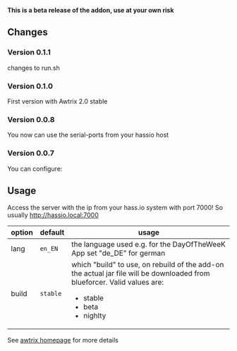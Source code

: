 **This is a beta release of the addon, use at your own risk**

## Changes
### Version 0.1.1
changes to run.sh

### Version 0.1.0 
First version with Awtrix 2.0 stable

### Version 0.0.8 
You now can use the serial-ports from your hassio host

### Version 0.0.7 
You can configure:

## Usage
Access the server with the ip from your hass.io system with port 7000!
So usually http://hassio.local:7000

|option|default|usage|
|---|---|---|
|lang|`en_EN`| the language used e.g. for the DayOfTheWeeK App set "de_DE" for german|
|build|`stable`| which "build" to use, on rebuild of the add-on the actual jar file will be downloaded from blueforcer. Valid values are: <ul><LI>stable</LI><LI>beta</LI><LI>nighlty</LI><UL>|


See [awtrix homepage](https://docs.blueforcer.de/#/v2/README) for more details
